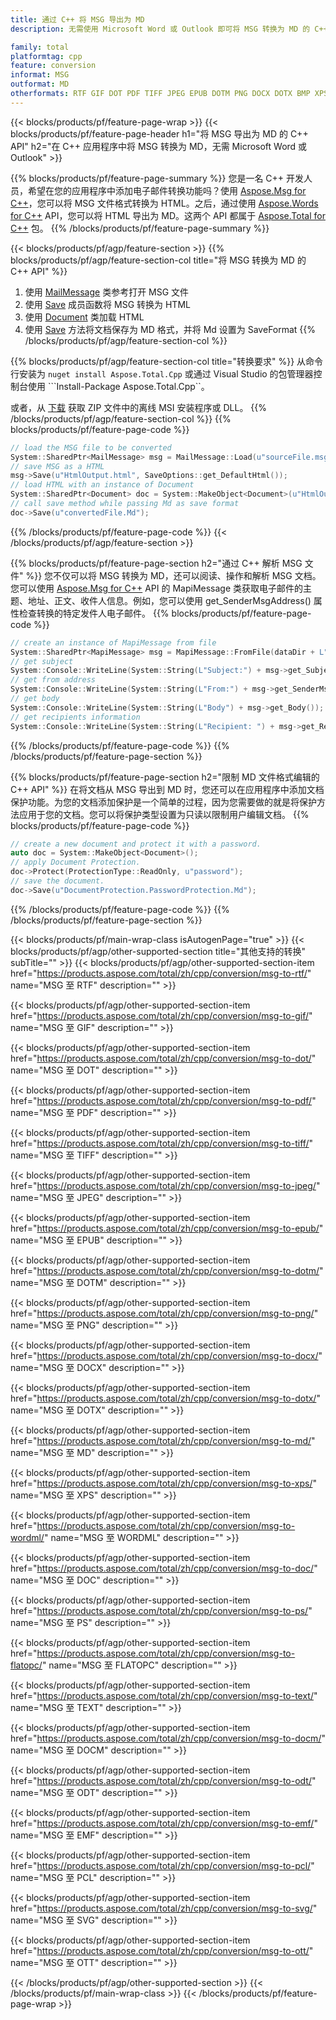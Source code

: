 ```yaml
---
title: 通过 C++ 将 MSG 导出为 MD
description: 无需使用 Microsoft Word 或 Outlook 即可将 MSG 转换为 MD 的 C++ API

family: total
platformtag: cpp
feature: conversion
informat: MSG
outformat: MD
otherformats: RTF GIF DOT PDF TIFF JPEG EPUB DOTM PNG DOCX DOTX BMP XPS WORDML DOC PS FLATOPC TEXT DOCM ODT EMF PCL SVG OTT
---
```

{{< blocks/products/pf/feature-page-wrap >}}
{{< blocks/products/pf/feature-page-header h1="将 MSG 导出为 MD 的 C++ API" h2="在 C++ 应用程序中将 MSG 转换为 MD，无需 Microsoft Word 或 Outlook" >}}

{{% blocks/products/pf/feature-page-summary %}}
您是一名 C++ 开发人员，希望在您的应用程序中添加电子邮件转换功能吗？使用 [Aspose.Msg for C++](https://products.aspose.com/msg/cpp/)，您可以将 MSG 文件格式转换为 HTML。之后，通过使用 [Aspose.Words for C++](https://products.aspose.com/words/cpp/) API，您可以将 HTML 导出为 MD。这两个 API 都属于 [Aspose.Total for C++](https://products.aspose.com/total/cpp/) 包。 
{{% /blocks/products/pf/feature-page-summary  %}}

{{< blocks/products/pf/agp/feature-section >}}
{{% blocks/products/pf/agp/feature-section-col title="将 MSG 转换为 MD 的 C++ API" %}}
1. 使用 [MailMessage](https://reference.aspose.com/msg/cpp/class/aspose.msg.mail_message) 类参考打开 MSG 文件
2. 使用 [Save](https://reference.aspose.com/msg/cpp/class/aspose.msg.mail_message#a7e7c6b50c8db5a8bcc6934db02b4a786) 成员函数将 MSG 转换为 HTML
3. 使用 [Document](https://reference.aspose.com/words/cpp/class/aspose.words.document) 类加载 HTML
4. 使用 [Save](https://reference.aspose.com/words/cpp/class/aspose.words.document#save_string_saveformat) 方法将文档保存为 MD 格式，并将 Md 设置为 SaveFormat
{{% /blocks/products/pf/agp/feature-section-col %}}

{{% blocks/products/pf/agp/feature-section-col title="转换要求" %}}
从命令行安装为 ```nuget install Aspose.Total.Cpp``` 或通过 Visual Studio 的包管理器控制台使用 ```Install-Package Aspose.Total.Cpp``。

或者，从 [下载](https://releases.aspose.com/total/cpp) 获取 ZIP 文件中的离线 MSI 安装程序或 DLL。
{{% /blocks/products/pf/agp/feature-section-col %}}
{{% blocks/products/pf/feature-page-code %}}

```cpp
// load the MSG file to be converted
System::SharedPtr<MailMessage> msg = MailMessage::Load(u"sourceFile.msg");
// save MSG as a HTML 
msg->Save(u"HtmlOutput.html", SaveOptions::get_DefaultHtml());  
// load HTML with an instance of Document
System::SharedPtr<Document> doc = System::MakeObject<Document>(u"HtmlOutput.html");
// call save method while passing Md as save format
doc->Save(u"convertedFile.Md");
```


{{% /blocks/products/pf/feature-page-code %}}
{{< /blocks/products/pf/agp/feature-section >}}

{{% blocks/products/pf/feature-page-section  h2="通过 C++ 解析 MSG 文件" %}}
您不仅可以将 MSG 转换为 MD，还可以阅读、操作和解析 MSG 文档。您可以使用 [Aspose.Msg for C++](https://products.aspose.com/msg/cpp/) API 的 MapiMessage 类获取电子邮件的主题、地址、正文、收件人信息。例如，您可以使用 get_SenderMsgAddress() 属性检查转换的特定发件人电子邮件。
{{% blocks/products/pf/feature-page-code %}}

```cpp
// create an instance of MapiMessage from file
System::SharedPtr<MapiMessage> msg = MapiMessage::FromFile(dataDir + L"message.msg");
// get subject
System::Console::WriteLine(System::String(L"Subject:") + msg->get_Subject());
// get from address
System::Console::WriteLine(System::String(L"From:") + msg->get_SenderMsgAddress());
// get body
System::Console::WriteLine(System::String(L"Body") + msg->get_Body());
// get recipients information
System::Console::WriteLine(System::String(L"Recipient: ") + msg->get_Recipients());
```

{{% /blocks/products/pf/feature-page-code  %}}
{{% /blocks/products/pf/feature-page-section %}}

{{% blocks/products/pf/feature-page-section  h2="限制 MD 文件格式编辑的 C++ API" %}}
在将文档从 MSG 导出到 MD 时，您还可以在应用程序中添加文档保护功能。为您的文档添加保护是一个简单的过程，因为您需要做的就是将保护方法应用于您的文档。您可以将保护类型设置为只读以限制用户编辑文档。
{{% blocks/products/pf/feature-page-code %}}

```cpp
// create a new document and protect it with a password.
auto doc = System::MakeObject<Document>();
// apply Document Protection.
doc->Protect(ProtectionType::ReadOnly, u"password");
// save the document.
doc->Save(u"DocumentProtection.PasswordProtection.Md");
```

{{% /blocks/products/pf/feature-page-code  %}}
{{% /blocks/products/pf/feature-page-section %}}

{{< blocks/products/pf/main-wrap-class isAutogenPage="true" >}}
{{< blocks/products/pf/agp/other-supported-section title="其他支持的转换" subTitle="" >}}
{{< blocks/products/pf/agp/other-supported-section-item href="https://products.aspose.com/total/zh/cpp/conversion/msg-to-rtf/" name="MSG 至 RTF" description="" >}}

{{< blocks/products/pf/agp/other-supported-section-item href="https://products.aspose.com/total/zh/cpp/conversion/msg-to-gif/" name="MSG 至 GIF" description="" >}}

{{< blocks/products/pf/agp/other-supported-section-item href="https://products.aspose.com/total/zh/cpp/conversion/msg-to-dot/" name="MSG 至 DOT" description="" >}}

{{< blocks/products/pf/agp/other-supported-section-item href="https://products.aspose.com/total/zh/cpp/conversion/msg-to-pdf/" name="MSG 至 PDF" description="" >}}

{{< blocks/products/pf/agp/other-supported-section-item href="https://products.aspose.com/total/zh/cpp/conversion/msg-to-tiff/" name="MSG 至 TIFF" description="" >}}

{{< blocks/products/pf/agp/other-supported-section-item href="https://products.aspose.com/total/zh/cpp/conversion/msg-to-jpeg/" name="MSG 至 JPEG" description="" >}}

{{< blocks/products/pf/agp/other-supported-section-item href="https://products.aspose.com/total/zh/cpp/conversion/msg-to-epub/" name="MSG 至 EPUB" description="" >}}

{{< blocks/products/pf/agp/other-supported-section-item href="https://products.aspose.com/total/zh/cpp/conversion/msg-to-dotm/" name="MSG 至 DOTM" description="" >}}

{{< blocks/products/pf/agp/other-supported-section-item href="https://products.aspose.com/total/zh/cpp/conversion/msg-to-png/" name="MSG 至 PNG" description="" >}}

{{< blocks/products/pf/agp/other-supported-section-item href="https://products.aspose.com/total/zh/cpp/conversion/msg-to-docx/" name="MSG 至 DOCX" description="" >}}

{{< blocks/products/pf/agp/other-supported-section-item href="https://products.aspose.com/total/zh/cpp/conversion/msg-to-dotx/" name="MSG 至 DOTX" description="" >}}

{{< blocks/products/pf/agp/other-supported-section-item href="https://products.aspose.com/total/zh/cpp/conversion/msg-to-md/" name="MSG 至 MD" description="" >}}

{{< blocks/products/pf/agp/other-supported-section-item href="https://products.aspose.com/total/zh/cpp/conversion/msg-to-xps/" name="MSG 至 XPS" description="" >}}

{{< blocks/products/pf/agp/other-supported-section-item href="https://products.aspose.com/total/zh/cpp/conversion/msg-to-wordml/" name="MSG 至 WORDML" description="" >}}

{{< blocks/products/pf/agp/other-supported-section-item href="https://products.aspose.com/total/zh/cpp/conversion/msg-to-doc/" name="MSG 至 DOC" description="" >}}

{{< blocks/products/pf/agp/other-supported-section-item href="https://products.aspose.com/total/zh/cpp/conversion/msg-to-ps/" name="MSG 至 PS" description="" >}}

{{< blocks/products/pf/agp/other-supported-section-item href="https://products.aspose.com/total/zh/cpp/conversion/msg-to-flatopc/" name="MSG 至 FLATOPC" description="" >}}

{{< blocks/products/pf/agp/other-supported-section-item href="https://products.aspose.com/total/zh/cpp/conversion/msg-to-text/" name="MSG 至 TEXT" description="" >}}

{{< blocks/products/pf/agp/other-supported-section-item href="https://products.aspose.com/total/zh/cpp/conversion/msg-to-docm/" name="MSG 至 DOCM" description="" >}}

{{< blocks/products/pf/agp/other-supported-section-item href="https://products.aspose.com/total/zh/cpp/conversion/msg-to-odt/" name="MSG 至 ODT" description="" >}}

{{< blocks/products/pf/agp/other-supported-section-item href="https://products.aspose.com/total/zh/cpp/conversion/msg-to-emf/" name="MSG 至 EMF" description="" >}}

{{< blocks/products/pf/agp/other-supported-section-item href="https://products.aspose.com/total/zh/cpp/conversion/msg-to-pcl/" name="MSG 至 PCL" description="" >}}

{{< blocks/products/pf/agp/other-supported-section-item href="https://products.aspose.com/total/zh/cpp/conversion/msg-to-svg/" name="MSG 至 SVG" description="" >}}

{{< blocks/products/pf/agp/other-supported-section-item href="https://products.aspose.com/total/zh/cpp/conversion/msg-to-ott/" name="MSG 至 OTT" description="" >}}


{{< /blocks/products/pf/agp/other-supported-section >}}
{{< /blocks/products/pf/main-wrap-class >}}
{{< /blocks/products/pf/feature-page-wrap >}}